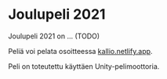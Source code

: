 # Joulupeli 2021

Joulupeli 2021 on ... (TODO)

Peliä voi pelata osoitteessa [kallio.netlify.app](https://kallio.netlify.app/).

Peli on toteutettu käyttäen Unity-pelimoottoria.
